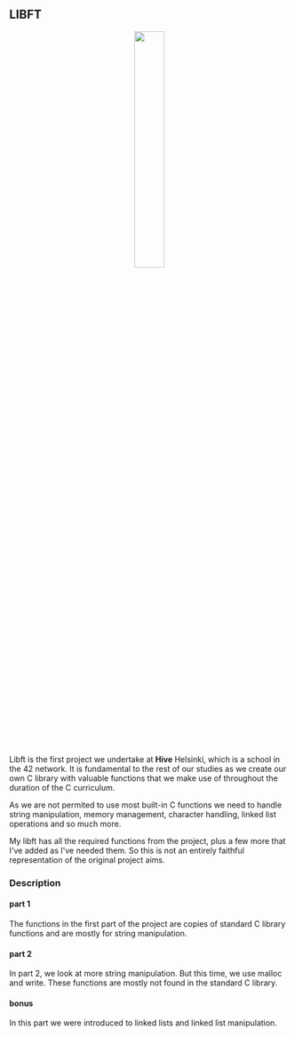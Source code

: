 
## **LIBFT**

<p align="center" width="100%">
    <img width="33%" src="https://github.com/Arcane-Jill/images/blob/main/libft2.png">
</p>

Libft is the first project we undertake at **Hive** Helsinki, which is a school in the 42 network. It is fundamental to the rest of our studies as we create our own C library with valuable functions that we make use of throughout the duration of the C curriculum. 

As we are not permited to use most built-in C functions we need to handle string manipulation, memory management, character handling, linked list operations and so much more.

My libft has all the required functions from the project, plus a few more that I've added as I've needed them. So this is not an entirely faithful representation of the original project aims.

### **Description**

#### **part 1**

The functions in the first part of the project are copies of standard C library functions and are mostly for string manipulation.

#### **part 2**

In part 2, we look at more string manipulation. But this time, we use malloc and write. These functions are mostly not found in the standard C library.

#### **bonus**

In this part we were introduced to linked lists and linked list manipulation.
